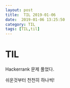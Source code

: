 ```yaml
---
layout: post
title:  TIL 2019-01-06
date:  2019-01-06 13:25:50
category: TIL
tags: [TIL,til]
---
```


# TIL

Hackerrank 문제 풀었다.

쉬운것부터 천천히 하나씩!

